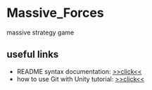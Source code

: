 # Massive_Forces
massive strategy game

## useful links
* README syntax documentation: [>>click<<](https://help.github.com/articles/markdown-basics/)
* how to use Git with Unity tutorial: [>>click<<](http://gamasutra.com/blogs/AlistairDoulin/20150304/237814/Git_for_Unity_Developers.php)
